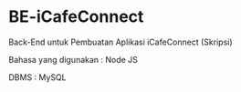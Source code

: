 # BE-iCafeConnect
Back-End untuk Pembuatan Aplikasi iCafeConnect (Skripsi)

Bahasa yang digunakan : Node JS

DBMS : MySQL
